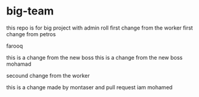# big-team
this repo is for big project with admin roll
first change from the worker
first change from petros


farooq


this is a change from the new boss
this is a change from the new boss mohamad

secound change from the worker 

this is a change made by montaser and pull request 
iam mohamed 

